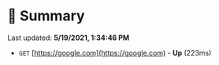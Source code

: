 # 📖 Summary
Last updated: **5/19/2021, 1:34:46 PM**

- `GET` [https://google.com](https://google.com) - **Up** (223ms)
